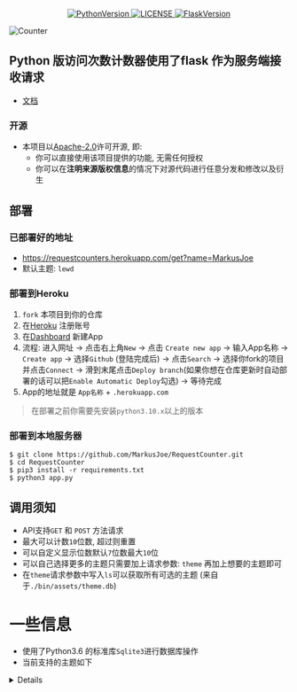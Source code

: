 <p align="center">
    <a href="https://github.com/MarkusJoe/FlaskRequestCounter">
        <img src="https://img.shields.io/badge/Python-3.9.x-blue.svg" alt="PythonVersion">
        <img src="https://img.shields.io/badge/LINCESE-Apache2.0-orange.svg" alt="LICENSE">
        <img src="https://img.shields.io/badge/Falsk-2.0.2-purple" alt="FlaskVersion">
    </a>
</p>

<img style="text-align: center" src="http://36.134.138.141:5000/get?name=MarkusJoe&theme=lewd" alt="Counter">

## Python 版访问次数计数器使用了flask 作为服务端接收请求
*  [文档](https://request-counter-docs.vercel.app/#/)
### 开源
- 本项目以[Apache-2.0](./LICENSE)许可开源, 即:
  - 你可以直接使用该项目提供的功能, 无需任何授权
  - 你可以在**注明来源版权信息**的情况下对源代码进行任意分发和修改以及衍生
  
## 部署
### 已部署好的地址
* https://requestcounters.herokuapp.com/get?name=MarkusJoe
* 默认主题: `lewd`


### 部署到Heroku
1. `fork` 本项目到你的仓库
2. 在[Heroku](https://www.heroku.com/) 注册账号
3. 在[Dashboard](https://dashboard.heroku.com/apps) 新建App 
4. 流程: 进入网址 -> 点击右上角`New` -> 点击 `Create new app` -> 输入App名称 -> `Create app` -> 选择`Github` (登陆完成后) -> 点击`Search` -> 选择你fork的项目并点击`Connect` -> 滑到末尾点击`Deploy branch`(如果你想在仓库更新时自动部署的话可以把`Enable Automatic Deploy`勾选) -> 等待完成 
5. App的地址就是 `App名称` + `.herokuapp.com`

> 在部署之前你需要先安装`python3.10.x`以上的版本 
### 部署到本地服务器
 ```shell
 $ git clone https://github.com/MarkusJoe/RequestCounter.git
 $ cd RequestCounter
 $ pip3 install -r requirements.txt
 $ python3 app.py 
 ```

## 调用须知
- API支持`GET` 和 `POST` 方法请求
- 最大可以计数`10`位数, 超过则重置
- 可以自定义显示位数默认`7`位数最大`10`位
- 可以自己选择更多的主题只需要加上请求参数: `theme` 再加上想要的主题即可
- 在`theme`请求参数中写入`ls`可以获取所有可选的主题 (来自于`./bin/assets/theme.db`)


# 一些信息
- 使用了Python3.6 的标准库`Sqlite3`进行数据库操作
- 当前支持的主题如下

<details>
foot<br>
gelbooru<br>
gelbooruh<br>
moebooru<br>
moebooruh<br>
g<br>
cripple<br>
blacked<br>
allgirl<br>
rule34<br>
steambanner<br>
lefty<br>
erpg<br>
crewbooru<br>
hgoon<br>
sthg<br>
rfck<br>
lisu<br>
tv<br>
lewd<br>
amibooru<br>
blankatlas<br>
mmballbusting<br>
sss<br>
legolamb<br>
goldengator<br>
r6gdrawfriends<br>
vivi<br>
twifanartsfw<br>
hololive<br>
vglobby<br>
jaypee<br>
melanin<br>
dollstuffing<br>
orb<br>
min<br>
mjg<br>
cloppers<br>
townofgravityfalls<br>
brown<br>
enacdoa<br>
daifuku<br>
straponff<br>
keyofnik<br>
osc<br>
konan<br>
girlsfeet<br>
hybreedsgeneral<br>
sr<br>
mono<br>
riskofrain<br>
neovb<br>
ffsr<br>
</details>

